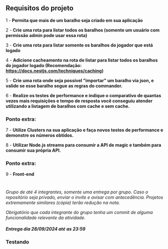## Requisitos do projeto

1 - **Permita que mais de um baralho seja criado em sua aplicação**

2 - **Crie uma rota para listar todos os baralhos (somente um usuário com permissão admin pode usar essa rota)**

3 - **Crie uma rota para listar somente os baralhos do jogador que está logado**

4 - **Adicione cacheamento na rota de listar para listar todos os baralhos do jogador logado (Recomendação: https://docs.nestjs.com/techniques/caching)**

5 - **Crie uma rota onde seja possível "importar" um baralho via json, e valide se esse baralho segue as regras do commander.**

6 - **Realize os testes de performance e indique o comparativo de quantas vezes mais requisições e tempo de resposta você conseguiu atender utilizando a listagem de baralhos com cache e sem cache.**

### Ponto extra:

7 - **Utilize Clusters na sua aplicação e faça novos testes de performance e demonstre os números obtidos.**

8 - **Utilizar Node.js streams para consumir a API de magic e também para consumir sua própria API.**

### Ponto extra:

9 - **Front-end**

#
*Grupo de até 4 integrantes, somente uma entrega por grupo. Caso o repositório seja privado, enviar o invite e avisar com antecedência. Projetos extremamente similares (cópia) terão redução na nota.*

*Obrigatório que cada integrante do grupo tenha um commit de alguma funcionalidade relevante da atividade.*

#### *Entrega dia 28/09/2024 até as 23:59*

### Testando